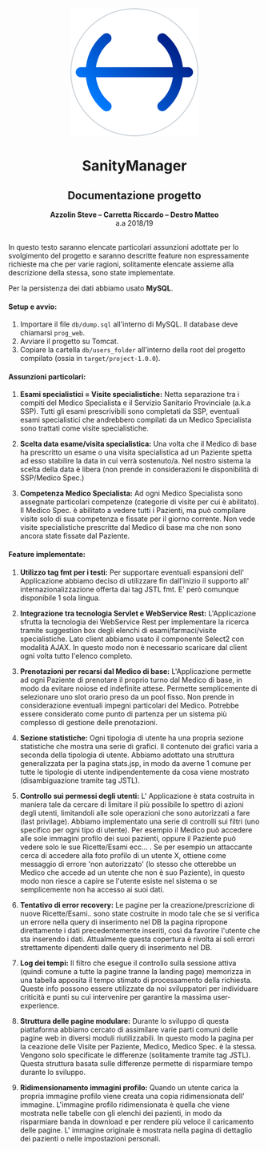 <div align="center"><img src="logo.svg" /></div>
<div align="center"><h1>SanityManager</h1></div>
<div align="center"><h2>Documentazione progetto</h2></div>
<div align="center"><b>Azzolin Steve – Carretta Riccardo – Destro Matteo</b></div>
<div align="center">a.a 2018/19</div>
<br/>



In questo testo saranno elencate particolari assunzioni adottate per lo svolgimento del progetto e saranno descritte feature non espressamente richieste ma che per varie ragioni, solitamente elencate assieme alla descrizione della stessa, sono state implementate.

Per la persistenza dei dati abbiamo usato **MySQL**.

#### Setup e avvio:
1. Importare il file `db/dump.sql` all'interno di MySQL. Il database deve chiamarsi `prog_web`.
2. Avviare il progetto su Tomcat.
3. Copiare la cartella `db/users_folder` all'interno della root del progetto compilato (ossia in `target/project-1.0.0`).


#### Assunzioni particolari:

1.	**Esami specialistici = Visite specialistiche:** Netta separazione tra i compiti del Medico Specialista e il Servizio Sanitario Provinciale (a.k.a SSP). Tutti gli esami prescrivibili sono completati da SSP, eventuali esami specialistici che andrebbero compilati da un Medico Specialista sono trattati come visite specialistiche.

2.	**Scelta data esame/visita specialistica:** Una volta che il Medico di base ha prescritto un esame o una visita specialistica ad un Paziente spetta ad esso stabilire la data in cui verrà sostenuto/a. Nel nostro sistema la scelta della data è libera (non prende in considerazioni le disponibilità di SSP/Medico Spec.)

3.	**Competenza Medico Specialista:** Ad ogni Medico Specialista sono assegnate particolari competenze (categorie di visite per cui è abilitato). Il Medico Spec. è abilitato a vedere tutti i Pazienti, ma può compilare visite solo di sua competenza e fissate per il giorno corrente. Non vede visite specialistiche prescritte dal Medico di base ma che non sono ancora state fissate dal Paziente.




#### Feature implementate:

1.	**Utilizzo tag fmt per i testi:** Per supportare eventuali espansioni dell' Applicazione abbiamo deciso di utilizzare fin dall'inizio il supporto all' internazionalizzazione offerta dai tag JSTL fmt. E' però comunque disponibile 1 sola lingua.

2.	**Integrazione tra tecnologia Servlet e WebService Rest:** L'Applicazione sfrutta la tecnologia dei WebService Rest per implementare la ricerca tramite suggestion box degli elenchi di esami/farmaci/visite specialistiche. Lato client abbiamo usato il componente Select2 con modalità AJAX. In questo modo non è necessario scaricare dal client ogni volta tutto l'elenco completo.

3.	**Prenotazioni per recarsi dal Medico di base:** L'Applicazione permette ad ogni Paziente di prenotare il proprio turno dal Medico di base, in modo da evitare noiose ed indefinite attese. Permette semplicemente di selezionare uno slot orario preso da un pool fisso. Non prende in considerazione eventuali impegni particolari del Medico. Potrebbe essere considerato come punto di partenza per un sistema più complesso di gestione delle prenotazioni.

4.	**Sezione statistiche:** Ogni tipologia di utente ha una propria sezione statistiche che mostra una serie di grafici. Il contenuto dei grafici varia a seconda della tipologia di utente. Abbiamo adottato una struttura generalizzata per la pagina stats.jsp, in modo da averne 1 comune per tutte le tipologie di utente indipendentemente da cosa viene mostrato (disambiguazione tramite tag JSTL).

5.	**Controllo sui permessi degli utenti:** L' Applicazione è stata costruita in maniera tale da cercare di limitare il più possibile lo spettro di azioni degli utenti, limitandoli alle sole operazioni che sono autorizzati a fare (last privilage). Abbiamo implementato una serie di controlli sui filtri (uno specifico per ogni tipo di utente). Per esempio il Medico può accedere alle sole immagini profilo dei suoi pazienti, oppure il Paziente può vedere solo le sue Ricette/Esami ecc... . Se per esempio un attaccante cerca di accedere alla foto profilo di un utente X, ottiene come messaggio di errore 'non autorizzato' (lo stesso che otterebbe un Medico che accede ad un utente che non è suo Paziente), in questo modo non riesce a capire se l'utente esiste nel sistema o se semplicemente non ha accesso ai suoi dati.

6.	**Tentativo di error recovery:** Le pagine per la creazione/prescrizione di nuove Ricette/Esami.. sono state costruite in modo tale che se si verifica un errore nella query di inserimento nel DB la pagina ripropone direttamente i dati precedentemente inseriti, così da favorire l'utente che sta inserendo i dati. Attualmente questa copertura è rivolta ai soli errori strettamente dipendenti dalle query di inserimento nel DB.

7.	**Log dei tempi:** Il filtro che esegue il controllo sulla sessione attiva (quindi comune a tutte la pagine tranne la landing page) memorizza in una tabella apposita il tempo stimato di processamento della richiesta. Queste info possono essere utilizzate da noi sviluppatori per individuare criticità e punti su cui intervenire per garantire la massima user-experience.

8.	**Struttura delle pagine modulare:** Durante lo sviluppo di questa piattaforma abbiamo cercato di assimilare varie parti comuni delle pagine web in diversi moduli riutilizzabili. In questo modo la pagina per la ceazione delle Visite per Paziente, Medico, Medico Spec. è la stessa. Vengono solo specificate le differenze (solitamente tramite tag JSTL). Questa struttura basata sulle differenze permette di risparmiare tempo durante lo sviluppo.

9.	**Ridimensionamento immagini profilo:** Quando un utente carica la propria immagine profilo viene creata una copia ridimensionata dell' immagine. L'immagine profilo ridimensionata è quella che viene mostrata nelle tabelle con gli elenchi dei pazienti, in modo da risparmiare banda in download e per rendere più veloce il caricamento delle pagine. L' immagine originale è mostrata nella pagina di dettaglio dei pazienti o nelle impostazioni personali.
